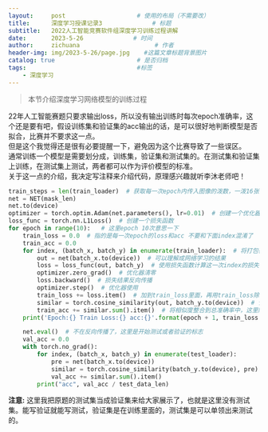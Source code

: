 ```yaml
---
layout:     post                    # 使用的布局（不需要改）
title:      深度学习授课记录3              # 标题 
subtitle:   2022人工智能竞赛软件组深度学习训练过程讲解
date:       2023-5-26              # 时间
author:     zichuana                     # 作者
header-img: img/2023-5-26/page.jpg    #这篇文章标题背景图片
catalog: true                       # 是否归档
tags:                               #标签
    - 深度学习
---
```

> 本节介绍深度学习网络模型的训练过程  

22年人工智能赛题只要求输出loss，所以没有输出训练时每次epoch准确率，这个还是要有吧，假设训练集和验证集的acc输出的话，是可以很好地判断模型是否拟合，比赛并不要求这一点。  
但是这个我觉得还是很有必要提醒一下，避免因为这个比赛导致了一些误区。  
通常训练一个模型是需要划分成，训练集，验证集和测试集的。在测试集和验证集上训练，在测试集上测试，两者都可以作为评价模型的标准。  
关于这一点的介绍，我决定写注释来介绍代码，原理感兴趣就听李沐老师吧！  
```python
train_steps = len(train_loader)  # 获取每一次epoch内传入图像的泼数，一泼16张  
net = NET(mask_len)
net.to(device)
optimizer = torch.optim.Adam(net.parameters(), lr=0.01)  # 创建一个优化器，在这里选用你模型训练阶段所使用的优化器  
loss_func = torch.nn.L1Loss()  # 创建一个损失函数  
for epoch in range(10):   # 这里epoch 10次意思一下  
    train_loss = 0.0  # 指的是每一次epoch的loss和acc 不要和下面index混淆了  
    train_acc = 0.0
    for index, (batch_x, batch_y) in enumerate(train_loader):  # 将打包在train_loader的图像送进去  
        out = net(batch_x.to(device))  # 可以理解成网络学习的结果  
        loss = loss_func(out, batch_y)  # 使用损失函数计算这一次index的损失值  
        optimizer.zero_grad()  # 优化器清零  
        loss.backward()  # 损失结果反向传播  
        optimizer.step()  # 优化器使用  
        train_loss += loss.item()  # 加到train_loss里面，再用train_loss除以传入图像的泼数就是这一次epoch的loss平均值了，用这个值  
        similar = torch.cosine_similarity(out, batch_y.to(device))  # 计算相似度  
        train_acc += similar.sum().item()  # 将相似度整合到总准确率中，这里除与总的图像张数，得到每张图像的平均准确率  
    print('Epoch:{} Train Loss:{} acc:{}'.format(epoch + 1, train_loss / train_steps, train_acc / train_data_len))

    net.eval()  # 不在反向传播了，这里是开始测试或者验证的标志  
    val_acc = 0.0
    with torch.no_grad():
        for index, (batch_x, batch_y) in enumerate(test_loader):
            pre = net(batch_x.to(device))
            similar = torch.cosine_similarity(batch_y.to(device), pre)
            val_acc += similar.sum().item()
        print("acc", val_acc / test_data_len)
```
**注意:** 这里我把原题的测试集当成验证集来给大家展示了，也就是这里没有测试集。能写验证就能写测试，验证集是在训练里面的，测试集是可以单领出来测试的。  